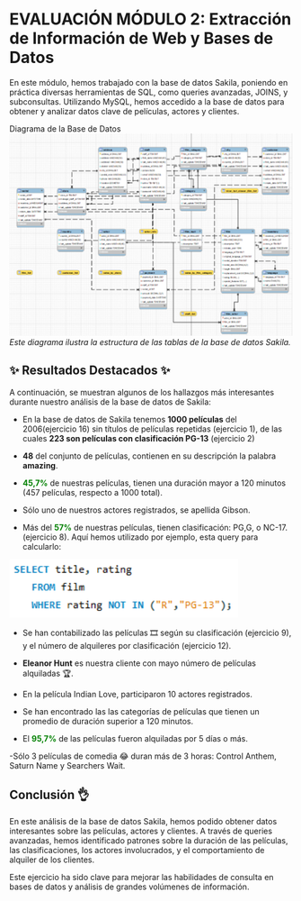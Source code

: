 # **EVALUACIÓN MÓDULO 2: Extracción de Información de Web y Bases de Datos**

En este módulo, hemos trabajado con la base de datos Sakila, poniendo en práctica diversas herramientas de SQL, como queries avanzadas, JOINS, y subconsultas. Utilizando MySQL, hemos accedido a la base de datos para obtener y analizar datos clave de películas, actores y clientes.

Diagrama de la Base de Datos
![alt text](image-3.png)
*Este diagrama ilustra la estructura de las tablas de la base de datos Sakila.*

## ✨ Resultados Destacados ✨
A continuación, se muestran algunos de los hallazgos más interesantes durante nuestro análisis de la base de datos de Sakila:


- En la base de datos de Sakila tenemos **1000 películas** del 2006(ejercicio 16) sin títulos de películas repetidas (ejercicio 1), de las cuales **223 son películas con clasificación PG-13** (ejercicio 2)


- **48** del conjunto de películas, contienen en su descripción la palabra **amazing**.


- <span style="color:green">**45,7%**</span> de nuestras películas, tienen una duración mayor a 120 minutos (457 películas, respecto a 1000 total).


- Sólo uno de nuestros actores registrados, se apellida Gibson.


- Más del <span style="color:green">**57%**</span> de nuestras películas, tienen clasificación: PG,G, o NC-17. (ejercicio 8). Aquí hemos utilizado por ejemplo, esta query para calcularlo:

![alt text](image-4.png)


- Se han contabilizado las películas 🎞️ según su clasificación (ejercicio 9), y el número de alquileres por clasificación (ejercicio 12).


- **Eleanor Hunt** es nuestra cliente con mayo número de películas alquiladas 🏆.


- En la película Indian Love, participaron 10 actores registrados.


- Se han encontrado las las categorías de películas que tienen un promedio de duración superior a 120 minutos.


- El <span style="color:green">**95,7%**</span> de las películas fueron alquiladas por 5 días o más.


-Sólo 3 películas de comedia 😂 duran más de 3 horas: Control Anthem, Saturn Name y Searchers Wait.


## Conclusión 👌

En este análisis de la base de datos Sakila, hemos podido obtener datos interesantes sobre las películas, actores y clientes. A través de queries avanzadas, hemos identificado patrones sobre la duración de las películas, las clasificaciones, los actores involucrados, y el comportamiento de alquiler de los clientes.

Este ejercicio ha sido clave para mejorar las habilidades de consulta en bases de datos y análisis de grandes volúmenes de información.